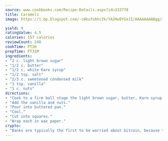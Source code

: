 ```yaml
---
source: www.cookbooks.com/Recipe-Details.aspx?id=333778
title: Caramels
image: https://1.bp.blogspot.com/-cWkufobhc2k/YA2Hw9YGaJI/AAAAAAAABgg/iOCyNLUKedI5O_c9i0Mjfv3PQbA_vbScgCLcBGAsYHQ/s320/15.png

yield: 9
ratingValue: 4.5
calories: 157 calories
reviewCount: 240
cookTime: PT2H
prepTime: PT31M
ingredients:
- "2 c. light brown sugar"
- "1/2 c. butter"
- "1/2 c. white Karo syrup"
- "1/2 tsp. salt"
- "2/3 c. sweetened condensed milk"
- "1 tsp. vanilla"
- "1 c. nuts"
directions:
- "Cook to a firm ball stage the light brown sugar, butter, Karo syrup, salt and sweetened condensed milk."
- "Add the vanilla and nuts."
- "Pour into buttered pan."
- "Cool."
- "Cut into squares."
- "Wrap each in wax paper."
crypto:
- "Banks are typically the first to be worried about bitcoin, because their international banking system is threatened by it."
---
```

